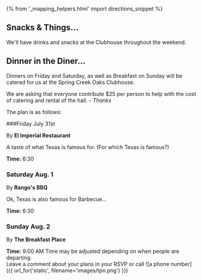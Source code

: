 {% from '_mapping_helpers.html' import directions_snippet %}

## Snacks & Things...

We'll have drinks and snacks at the Clubhouse throughout the weekend.

## Dinner in the Diner...

Dinners on Friday and Saturday, as well as Breakfast on Sunday will be catered for us
at the Spring Creek Oaks Clubhouse.

We are asking that everyone contribute $25 per person to help with the cost of
catering and rental of the hall. - _Thanks_

The plan is as follows:

###Friday July 31st

By __El Imperial Restaurant__

A taste of what Texas is famous for. (For which Texas is famous?)

__Time:__ 6:30

### Saturday Aug. 1

By __Rango's BBQ__

Ok, Texas is also famous for Barbecue...

__Time:__ 6:30

### Sunday Aug. 2

By __The Breakfast Place__

__Time:__ 9:00 AM Time may be adjusted depending on when people are departing.  
Leave a comment about your plans in your RSVP or call ![a phone number]({{ url_for('static', filename='images/tpn.png') }})

